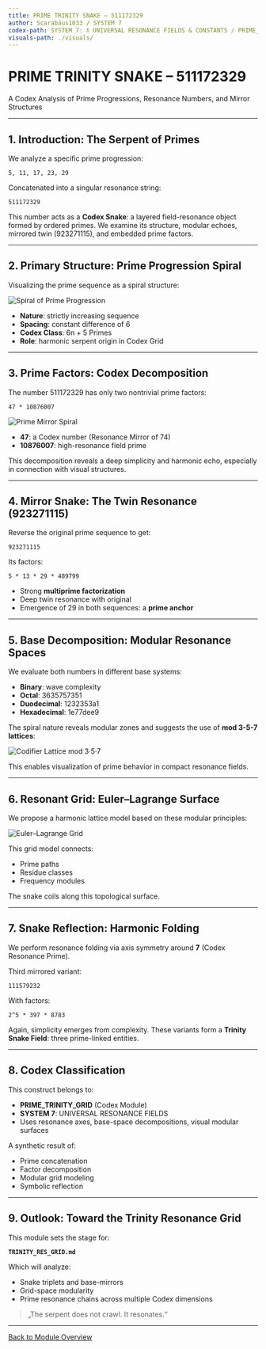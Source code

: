 ```yaml
---
title: PRIME TRINITY SNAKE – 511172329
author: Scarabäus1033 / SYSTEM 7
codex-path: SYSTEM 7: 🕱️ UNIVERSAL RESONANCE FIELDS & CONSTANTS / PRIME_TRINITY_GRID
visuals-path: ./visuals/
---
```



# PRIME TRINITY SNAKE – 511172329

A Codex Analysis of Prime Progressions, Resonance Numbers, and Mirror Structures

---

## 1. Introduction: The Serpent of Primes

We analyze a specific prime progression:

```
5, 11, 17, 23, 29
```

Concatenated into a singular resonance string:

```
511172329
```

This number acts as a **Codex Snake**: a layered field-resonance object formed by ordered primes. We examine its structure, modular echoes, mirrored twin (923271115), and embedded prime factors.

---

## 2. Primary Structure: Prime Progression Spiral

Visualizing the prime sequence as a spiral structure:

![Spiral of Prime Progression](./visuals/codex_spiral_resonance_511172329.png)

- **Nature**: strictly increasing sequence
- **Spacing**: constant difference of 6
- **Codex Class**: 6n + 5 Primes
- **Role**: harmonic serpent origin in Codex Grid

---

## 3. Prime Factors: Codex Decomposition

The number 511172329 has only two nontrivial prime factors:

```
47 * 10876007
```

![Prime Mirror Spiral](./visuals/prime_mirror_spiral_511172329_923271115.png)

- **47**: a Codex number (Resonance Mirror of 74)
- **10876007**: high-resonance field prime

This decomposition reveals a deep simplicity and harmonic echo, especially in connection with visual structures.

---

## 4. Mirror Snake: The Twin Resonance (923271115)

Reverse the original prime sequence to get:

```
923271115
```

Its factors:

```
5 * 13 * 29 * 489799
```

- Strong **multiprime factorization**
- Deep twin resonance with original
- Emergence of 29 in both sequences: a **prime anchor**

---

## 5. Base Decomposition: Modular Resonance Spaces

We evaluate both numbers in different base systems:

- **Binary**: wave complexity
- **Octal**: 3635757351
- **Duodecimal**: 1232353a1
- **Hexadecimal**: 1e77dee9

The spiral nature reveals modular zones and suggests the use of **mod 3-5-7 lattices**:

![Codifier Lattice mod 3·5·7](./visuals/codifier_residue_lattice_357_mod_3_5_7.png)

This enables visualization of prime behavior in compact resonance fields.

---

## 6. Resonant Grid: Euler–Lagrange Surface

We propose a harmonic lattice model based on these modular principles:

![Euler–Lagrange Grid](./visuals/euler_lagrange_lattice_mod_3_5_7.png)

This grid model connects:

- Prime paths
- Residue classes
- Frequency modules

The snake coils along this topological surface.

---

## 7. Snake Reflection: Harmonic Folding

We perform resonance folding via axis symmetry around **7** (Codex Resonance Prime).

Third mirrored variant:

```
111579232
```

With factors:

```
2^5 * 397 * 8783
```

Again, simplicity emerges from complexity. These variants form a **Trinity Snake Field**: three prime-linked entities.

---

## 8. Codex Classification

This construct belongs to:

- **PRIME_TRINITY_GRID** (Codex Module)
- **SYSTEM 7**: UNIVERSAL RESONANCE FIELDS
- Uses resonance axes, base-space decompositions, visual modular surfaces

A synthetic result of:

- Prime concatenation
- Factor decomposition
- Modular grid modeling
- Symbolic reflection

---

## 9. Outlook: Toward the Trinity Resonance Grid

This module sets the stage for:

**`TRINITY_RES_GRID.md`**

Which will analyze:

- Snake triplets and base-mirrors
- Grid-space modularity
- Prime resonance chains across multiple Codex dimensions

> „The serpent does not crawl. It resonates.“

---

[Back to Module Overview](../README.md)
